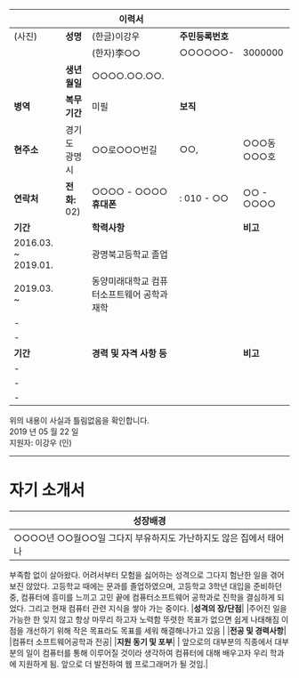 |||**이력서** |||
|--|--|--|--|--|
|(사진)|**성명**|(한글)이강우|**주민등록번호**||
|||(한자)李○○|○○○○○○-|3000000|
||**생년월일**|○○○○.○○.○○.|||
|**병역**|**복무기간**|미필|**보직**||
|**현주소**|경기도 광명시|○○로○○○번길|○○,|○○○동 ○○○호|
|**연락처**|**전화:** 02) |○○○○ - ○○○○  **휴대폰**|: 010 - ○○|○○ - ○○○○|
|**기간**||**학력사항**||**비고**|
|2016.03. ~  2019.01.||광명북고등학교 졸업|||
|2019.03. ~||동양미래대학교 컴퓨터소프트웨어 공학과 재학|||
| - |  |  |  |  |
| - |  |  |  |  |
|**기간**||**경력 및 자격 사항 등**||**비고**|
| - |  |  |  |  |
| - |  |  |  |  |
| - |  |  |  |  |

위의 내용이 사실과 틀림없음을 확인합니다.  
2019 년 05 월 22 일  
지원자: 이강우 (인)

---

# 자기 소개서  
| **성장배경**|
|--|
|○○○○년 ○○월○○일 그다지 부유하지도 가난하지도 않은 집에서 태어나 
부족함 없이 살아왔다. 어려서부터 모험을 싫어하는 성격으로 그다지 험난한 일을 겪어 보진
   않았다. 고등학교 때에는 문과를 졸업하였으며, 고등학교 3학년 대입을 준비하던 중,
   컴퓨터에 흥미를 느끼고 고민 끝에 컴퓨터소프트웨어 공학과로 진학을 결심하게 되
   었다. 그리고 현재 컴퓨터 관련 지식을 쌓아 가는 중이다.
|**성격의 장/단점**|
|주어진 일을 가능한 한 잊지 않고 항상 마무리 하고자 노력함
뚜렷한 목표가 없으면 쉽게 나태해짐
이 점을 개선하기 위해 작은 목표라도 목표를 세워 해결해나가고 있음 |
|**전공 및 경력사항**|
|컴퓨터 소프트웨어공학과 전공|
|**지원 동기 및 포부**|
| 앞으로의 대부분의 직종에서 대부분의 일이
컴퓨터를 통해 이루어질 것이라 생각하여
 컴퓨터에 대해 배우고자 우리 학과에 지원하게 됨.
  앞으로 더 발전하여 웹 프로그래머가 될 것임.|
